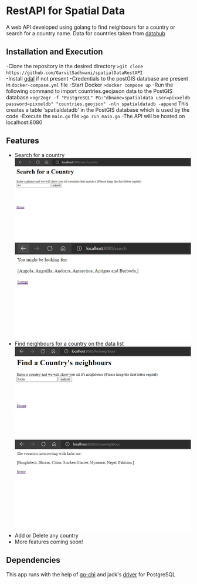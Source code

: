 # RestAPI for Spatial Data
A web API developed using golang to find neighbours for a country or search for a country name.
Data for countries taken from [datahub](https://datahub.io/core/geo-countries#resource-geo-countries_zip)

## Installation and Execution
-Clone the repository in the desired directory
    ```
    >git clone https://github.com/GarvitSadhwani/spatialDataRestAPI
    ```    
-Install [gdal](https://gdal.org/download.html) if not present
-Credentials to the postGIS database are present in ```docker-compose.yml``` file
-Start Docker
    ```
    >docker compose up
    ```
-Run the following command to import countries.geojason data to the PostGIS database
    ```
    >ogr2ogr -f "PostgreSQL" PG:"dbname=spatialdata user=pixxeldb password=pixxeldb" "countries.geojson" -nln spatialdatadb -append
    ```
 This creates a table 'spatialdatadb' in the PostGIS database which is used by the code
-Execute the ```main.go``` file
    ```
    >go run main.go
    ```
-The API will be hosted on localhost:8080


## Features
- Search for a country
    ![homepage](https://raw.githubusercontent.com/GarvitSadhwani/spatialDataRestAPI/main/templates/searchcountry.JPG)
    ![homepage](https://raw.githubusercontent.com/GarvitSadhwani/spatialDataRestAPI/main/templates/showcountry.JPG)
- Find neighbours for a country on the data list
    ![homepage](https://raw.githubusercontent.com/GarvitSadhwani/spatialDataRestAPI/main/templates/searchnghbr.JPG)
    ![homepage](https://raw.githubusercontent.com/GarvitSadhwani/spatialDataRestAPI/main/templates/shownghbr.JPG)
- Add or Delete any country
- More features coming soon!

## Dependencies
This app runs with the help of [go-chi](https://github.com/go-chi) and jack's [driver](https://github.com/jackc/pgx) for PostgreSQL

